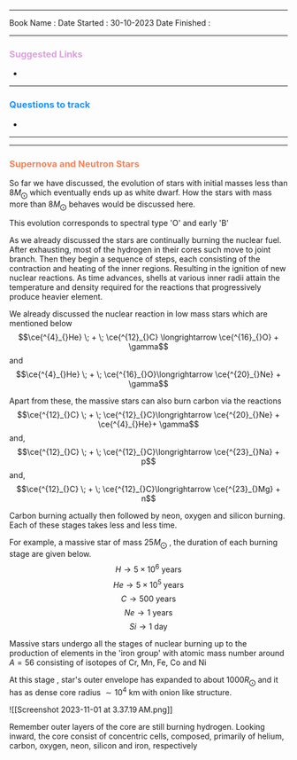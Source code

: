 

<hr>

Book Name : 
Date Started : 30-10-2023
Date Finished : 

<hr>

### <span  style = "color:Plum">Suggested Links </span>
+ 

<hr>


### <span  style = "color:dodgerblue">Questions to track </span>
+ 


<hr>
<hr>


### <span  style = "color:Coral">Supernova and Neutron Stars</span>

So far we have discussed, the evolution of stars with initial masses less than 8$M_\bigodot$ which eventually ends up as white dwarf. How the stars with mass more than 8$M_\bigodot$ behaves would be discussed here. 

This evolution corresponds to spectral type '$\text{O}$' and early '$\text{B}$'

As we already discussed the stars are continually burning the nuclear fuel. After exhausting, most of the hydrogen in their cores such move to joint branch. Then they begin a sequence of steps, each consisting of the contraction and heating of the inner regions. Resulting in the ignition of new nuclear reactions. As time advances, shells at various inner radii attain the temperature and density required for the reactions that progressively produce heavier element.

We already discussed the nuclear reaction in low mass stars which are mentioned below
$$\ce{^{4}_{}He} \; + \; \ce{^{12}_{}C} \longrightarrow \ce{^{16}_{}O} + \gamma$$
and 
$$\ce{^{4}_{}He} \; + \; \ce{^{16}_{}O}\longrightarrow \ce{^{20}_{}Ne} + \gamma$$

Apart from these, the massive stars can also burn carbon via the reactions
$$\ce{^{12}_{}C} \; + \; \ce{^{12}_{}C}\longrightarrow \ce{^{20}_{}Ne} + \ce{^{4}_{}He}+ \gamma$$
and, 
$$\ce{^{12}_{}C} \; + \; \ce{^{12}_{}C}\longrightarrow \ce{^{23}_{}Na} + p$$
and, 
$$\ce{^{12}_{}C} \; + \; \ce{^{12}_{}C}\longrightarrow \ce{^{23}_{}Mg} + n$$

Carbon burning actually then followed by neon, oxygen and silicon burning. Each of these stages takes less and less time. 

For example, a massive star of mass 25$M_\bigodot$ , the duration of each burning stage are given below. 
$$H \longrightarrow 5 \times10^{6}\text{ years}$$
$$He \longrightarrow 5 \times10^{5}\text{ years}$$
$$C \longrightarrow 500\text{ years}$$
$$Ne \longrightarrow 1 \text{ years}$$
$$Si \longrightarrow 1\text{ day}$$

Massive stars undergo all the stages of nuclear burning up to the production of elements in the 'iron group' with atomic mass number around $A = 56$ consisting of isotopes of $\text{Cr, Mn, Fe, Co and Ni}$

At this stage , star's outer envelope has expanded to about 1000$R_\bigodot$ and it has as dense core radius $\sim 10^{4}\text{ km}$ with onion like structure. 

![[Screenshot 2023-11-01 at 3.37.19 AM.png]]

Remember outer layers of the core are still burning hydrogen. Looking inward, the core consist of concentric cells, composed, primarily of helium, carbon, oxygen, neon, silicon and iron, respectively